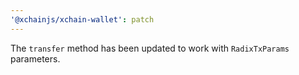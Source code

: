 ```yaml
---
'@xchainjs/xchain-wallet': patch
---
```


The `transfer` method has been updated to work with `RadixTxParams` parameters.
